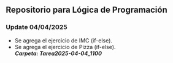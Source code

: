 ## Repositorio para Lógica de Programación  
### Update 04/04/2025  
* Se agrega el ejercicio de IMC (if-else).
* Se agrega el ejercicio de Pizza (if-else).  
**_Carpeta: Tarea2025-04-04_1100_**
